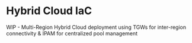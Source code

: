 # Hybrid Cloud IaC

WIP - Multi-Region Hybrid Cloud deployment using TGWs for inter-region connectivity & IPAM for centralized pool management
